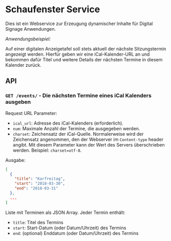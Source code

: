 # Schaufenster Service

Dies ist ein Webservice zur Erzeugung dynamischer Inhalte für
Digital Signage Anwendungen.

_Anwendungsbeispiel:_

Auf einer digitalen Anzeigetafel soll stets aktuell der nächste Sitzungstermin
angezeigt werden. Hierfür geben wir eine iCal-Kalender-URL an
und bekommen dafür Titel und weitere Details der nächsten Termine in diesem
Kalender zurück.

## API

### `GET /events/` - Die nächsten Termine eines iCal Kalenders ausgeben

Request URL Parameter:

- `ical_url`: Adresse des iCal-Kalenders (erforderlich).
- `num`: Maximale Anzahl der Termine, die ausgegeben werden.
- `charset`: Zeichensatz der iCal-Quelle. Normalerweise wird der Zeichensatz
  angenommen, den der Webserver im `Content-type` header angibt. Mit diesem
  Parameter kann der Wert des Servers überschrieben werden. Beispiel: `charset=utf-8`.

Ausgabe:

```json
[
  {
    "title": "Karfreitag",
    "start": "2018-03-30",
    "end": "2018-03-31"
  },
  ...
]
```

Liste mit Terminen als JSON Array. Jeder Termin enthält:

- `title`: Titel des Termins
- `start`: Start-Datum (oder Datum/Uhrzeit) des Termins
- `end`: (optional) Enddatum (oder Datum/Uhrzeit) des Termins
